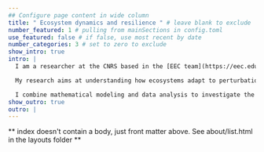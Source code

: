 ```yaml
---
## Configure page content in wide column
title: " Ecosystem dynamics and resilience " # leave blank to exclude
number_featured: 1 # pulling from mainSections in config.toml
use_featured: false # if false, use most recent by date
number_categories: 3 # set to zero to exclude
show_intro: true
intro: |
  I am a researcher at the CNRS based in the [EEC team](https://eec.edu.umontpellier.fr/) at the Institut des Sciences de l’Evolution de Montpellier [(ISEM)](https://isem-evolution.fr/), France. I am also an external professor at the [Santa Fe Institute](https://santafe.edu/) (NM, USA). 

  My research aims at understanding how ecosystems adapt to perturbations. What makes ecosystems resilient to changes and what makes them fragile?

  I combine mathematical modeling and data analysis to investigate the role of ecological interactions (in particular facilitation) in stabilizing and destabilizing ecosystems, but also to develop indicators of resilience that could warn us of approaching ecosystem shifts.
show_outro: true
outro: |
---
```


** index doesn't contain a body, just front matter above.
See about/list.html in the layouts folder **
